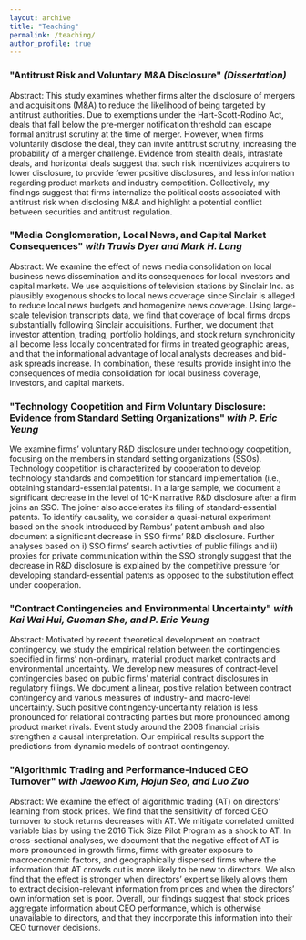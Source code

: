 ```yaml
---
layout: archive
title: "Teaching"
permalink: /teaching/
author_profile: true
---
```


### "Antitrust Risk and Voluntary M&A Disclosure" <em>(Dissertation)</em>

Abstract: This study examines whether firms alter the disclosure of mergers and acquisitions (M\&A) to reduce the likelihood of being targeted by antitrust authorities. Due to exemptions under the Hart-Scott-Rodino Act, deals that fall below the pre-merger notification threshold can escape formal antitrust scrutiny at the time of merger. However, when firms voluntarily disclose the deal, they can invite antitrust scrutiny, increasing the probability of a merger challenge. Evidence from stealth deals, intrastate deals, and horizontal deals suggest that such risk incentivizes acquirers to lower disclosure, to provide fewer positive disclosures, and less information regarding product markets and industry competition. Collectively, my findings suggest that firms internalize the political costs associated with antitrust risk when disclosing M\&A and highlight a potential conflict between securities and antitrust regulation.

### "Media Conglomeration, Local News, and Capital Market Consequences" <em>with Travis Dyer and Mark H. Lang</em>

Abstract: We examine the effect of news media consolidation on local business news dissemination and its consequences for local investors and capital markets. We use acquisitions of television stations by Sinclair Inc. as plausibly exogenous shocks to local news coverage since Sinclair is alleged to reduce local news budgets and homogenize news coverage. Using large-scale television transcripts data, we find that coverage of local firms drops substantially following Sinclair acquisitions. Further, we document that investor attention, trading, portfolio holdings, and stock return synchronicity all become less locally concentrated for firms in treated geographic areas, and that the informational advantage of local analysts decreases and bid-ask spreads increase. In combination, these results provide insight into the consequences of media consolidation for local business coverage, investors, and capital markets.

### "Technology Coopetition and Firm Voluntary Disclosure: Evidence from Standard Setting Organizations" <em>with P. Eric Yeung</em>

We examine firms’ voluntary R&D disclosure under technology coopetition, focusing on the members in standard setting organizations (SSOs). Technology coopetition is characterized by cooperation to develop technology standards and competition for standard implementation (i.e., obtaining standard-essential patents). In a large sample, we document a significant decrease in the level of 10-K narrative R&D disclosure after a firm joins an SSO. The joiner also accelerates its filing of standard-essential patents. To identify causality, we consider a quasi-natural experiment based on the shock introduced by Rambus’ patent ambush and also document a significant decrease in SSO firms’ R&D disclosure. Further analyses based on i) SSO firms’ search activities of public filings and ii) proxies for private communication within the SSO strongly suggest that the decrease in R&D disclosure is explained by the competitive pressure for developing standard-essential patents as opposed to the substitution effect under cooperation.


### "Contract Contingencies and Environmental Uncertainty" <em>with Kai Wai Hui, Guoman She, and P. Eric Yeung</em>

Abstract: Motivated by recent theoretical development on contract contingency, we study the empirical relation between the contingencies specified in firms’ non-ordinary, material product market contracts and environmental uncertainty. We develop new measures of contract-level contingencies based on public firms’ material contract disclosures in regulatory filings. We document a linear, positive relation between contract contingency and various measures of industry- and macro-level uncertainty. Such positive contingency-uncertainty relation is less pronounced for relational contracting parties but more pronounced among product market rivals. Event study around the 2008 financial crisis strengthen a causal interpretation. Our empirical results support the predictions from dynamic models of contract contingency.

### "Algorithmic Trading and Performance-Induced CEO Turnover" <em>with Jaewoo Kim, Hojun Seo, and Luo Zuo </em>

Abstract: We examine the effect of algorithmic trading (AT) on directors’ learning from stock prices. We find that the sensitivity of forced CEO turnover to stock returns decreases with AT. We mitigate correlated omitted variable bias by using the 2016 Tick Size Pilot Program as a shock to AT. In cross-sectional analyses, we document that the negative effect of AT is more pronounced in growth firms, firms with greater exposure to macroeconomic factors, and geographically dispersed firms where the information that AT crowds out is more likely to be new to directors. We also find that the effect is stronger when directors’ expertise likely allows them to extract decision-relevant information from prices and when the directors’ own information set is poor. Overall, our findings suggest that stock prices aggregate information about CEO performance, which is otherwise unavailable to directors, and that they incorporate this information into their CEO turnover decisions.